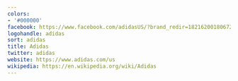```yaml
---
colors:
- '#000000'
facebook: https://www.facebook.com/adidasUS/?brand_redir=182162001806727
logohandle: adidas
sort: adidas
title: Adidas
twitter: adidas
website: https://www.adidas.com/us
wikipedia: https://en.wikipedia.org/wiki/Adidas
---
```

